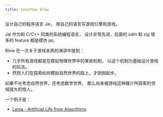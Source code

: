 ```yaml
---
title: jonathan blow
---
```


设计自己的程序语言 Jai，
用自己的语言写游戏引擎和游戏。

Jai 作为和 C/C++ 同类的系统编程语言，
设计非常先进，后面的 odin 和 zig 很多的 feature 都是模仿 jai。

Blow 在一次关于游戏本质的演讲中提到：

- 几乎所有游戏都是在模拟物理世界中的某些机制，
  以这个机制为基础设计游戏的玩法。
- 然而人们在探索如何模拟自然世界的路上，才刚刚起步。

如果不光考虑自然世界，还考虑数学世界，
那么尚未被游戏这种媒介所探索的领域就大的惊人。

一个例子是：

- [Lenia - Artificial Life from Algorithms](https://m.youtube.com/watch?v=6kiBYjvyojQ)
